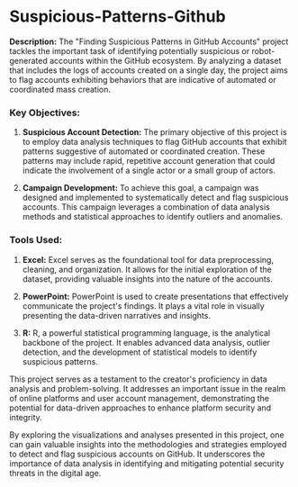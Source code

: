 # Suspicious-Patterns-Github

<b>Description:</b> The "Finding Suspicious Patterns in GitHub Accounts" project tackles the important task of identifying potentially suspicious or robot-generated accounts within the GitHub ecosystem. By analyzing a dataset that includes the logs of accounts created on a single day, the project aims to flag accounts exhibiting behaviors that are indicative of automated or coordinated mass creation.

### Key Objectives:

1. <b>Suspicious Account Detection:</b> The primary objective of this project is to employ data analysis techniques to flag GitHub accounts that exhibit patterns suggestive of automated or coordinated creation. These patterns may include rapid, repetitive account generation that could indicate the involvement of a single actor or a small group of actors.

2. <b>Campaign Development:</b> To achieve this goal, a campaign was designed and implemented to systematically detect and flag suspicious accounts. This campaign leverages a combination of data analysis methods and statistical approaches to identify outliers and anomalies.

### Tools Used:

1. <b>Excel:</b> Excel serves as the foundational tool for data preprocessing, cleaning, and organization. It allows for the initial exploration of the dataset, providing valuable insights into the nature of the accounts.

2. <b>PowerPoint:</b> PowerPoint is used to create presentations that effectively communicate the project's findings. It plays a vital role in visually presenting the data-driven narratives and insights.

3. <b>R:</b> R, a powerful statistical programming language, is the analytical backbone of the project. It enables advanced data analysis, outlier detection, and the development of statistical models to identify suspicious patterns.

This project serves as a testament to the creator's proficiency in data analysis and problem-solving. It addresses an important issue in the realm of online platforms and user account management, demonstrating the potential for data-driven approaches to enhance platform security and integrity.

By exploring the visualizations and analyses presented in this project, one can gain valuable insights into the methodologies and strategies employed to detect and flag suspicious accounts on GitHub. It underscores the importance of data analysis in identifying and mitigating potential security threats in the digital age.

